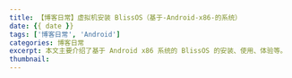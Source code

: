 ```yaml
---
title: 【博客日常】虚拟机安装 BlissOS（基于-Android-x86-的系统）
date: {{ date }}
tags: ['博客日常', 'Android']
categories: 博客日常
excerpt: 本文主要介绍了基于 Android x86 系统的 BlissOS 的安装、使用、体验等。
thumbnail:
---
```


